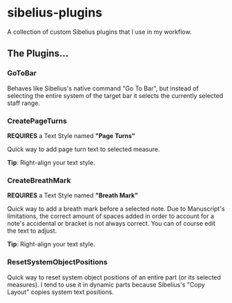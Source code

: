 # sibelius-plugins
A collection of custom Sibelius plugins that I use in my workflow.


## The Plugins...

### GoToBar

Behaves like Sibelius's native command "Go To Bar", but instead of selecting the entire system of the target bar it selects the currently selected staff range.


### CreatePageTurns

**REQUIRES** a Text Style named **"Page Turns"**

Quick way to add page turn text to selected measure.

**Tip**: Right-align your text style.


### CreateBreathMark

**REQUIRES** a Text Style named **"Breath Mark"**

Quick way to add a breath mark before a selected note. Due to Manuscript's limitations, the correct amount of spaces added in order to account for a note's accidental or bracket is not always correct. You can of course edit the text to adjust.

**Tip**: Right-align your text style.


### ResetSystemObjectPositions

Quick way to reset system object positions of an entire part (or its selected measures). I tend to use it in dynamic parts because Sibelius's "Copy Layout" copies system text positions.